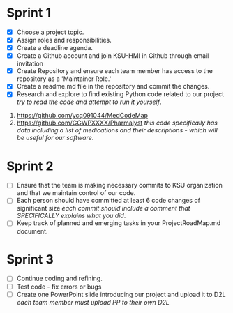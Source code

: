# Sprint 1 
- [x] Choose a project topic.
- [x] Assign roles and responsibilities. 
- [x] Create a deadline agenda.
- [x] Create a Github account and join KSU-HMI in Github through email invitation 
- [x] Create Repository and ensure each team member has access to the repository as a 'Maintainer Role.'
- [x] Create a readme.md file in the repository and commit the changes. 
- [x] Research and explore to find existing Python code related to our project *try to read the code and attempt to run it yourself*. 
1. https://github.com/ycq091044/MedCodeMap
2. https://github.com/GGWPXXXX/Pharmalyst *this code specifically has data including a list of medications and their descriptions - which will be useful for our software*. 

# Sprint 2 
- [ ] Ensure that the team is making necessary commits to KSU organization and that we maintain control of our code.
- [ ] Each person should have committed at least 6 code changes of significant size *each commit should include a comment that SPECIFICALLY explains what you did*.
- [ ] Keep track of planned and emerging tasks in your ProjectRoadMap.md document. 

# Sprint 3 
- [ ] Continue coding and refining. 
- [ ] Test code - fix errors or bugs 
- [ ] Create one PowerPoint slide introducing our project and upload it to D2L *each team member must upload PP to their own D2L*
